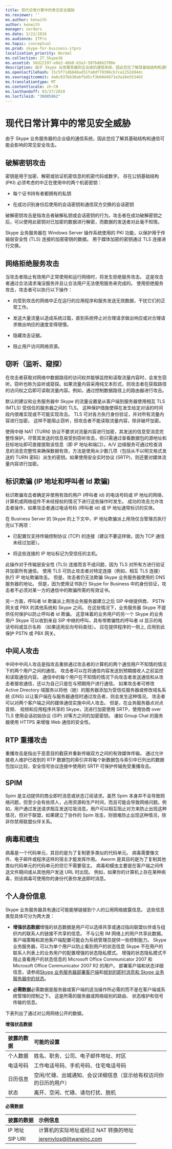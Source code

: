 ```yaml
---
title: 现代日常计算中的常见安全威胁
ms.reviewer: ''
ms.author: kenwith
author: kenwith
manager: serdars
ms.date: 3/22/2016
ms.audience: ITPro
ms.topic: conceptual
ms.prod: skype-for-business-itpro
localization_priority: Normal
ms.collection: IT_Skype16
ms.assetid: 56d22197-e8e2-46b8-b3a3-507bd663700e
description: 由于 Skype 业务服务器的企业级的通信系统，因此您应了解其基础结构和通信可能会影响的常见安全攻击。
ms.openlocfilehash: 15c5f71db846ad51fa0df70396cb7ca1252dd4dc
ms.sourcegitcommit: da8c037bb30abf5d5cf3b60d4b71e3a10e553402
ms.translationtype: MT
ms.contentlocale: zh-CN
ms.lasthandoff: 03/27/2019
ms.locfileid: "30885862"
---
```

# <a name="common-security-threats-in-modern-day-computing"></a>现代日常计算中的常见安全威胁
 
由于 Skype 业务服务器的企业级的通信系统，因此您应了解其基础结构和通信可能会影响的常见安全攻击。
  
## <a name="compromised-key-attack"></a>破解密钥攻击

密钥是用于加密、解密或验证机密信息的机密代码或数字。 存在公钥基础结构 (PKI) 必须考虑的中正在使用中的两个机密密钥： 
  
- 每个证书持有者都拥有的私钥
    
- 在成功识别身份后使用的会话密钥和通信双方交换的会话密钥
    
破解密钥攻击是指攻击者破解私钥或会话密钥的行为。攻击者在成功破解密钥之后，可以使用此密钥对已加密的数据进行解密，而数据的发送者对此毫不知情。
  
Skype 业务服务器在 Windows Server 操作系统使用的 PKI 功能，以保护用于传输层安全性 (TLS) 连接的加密密钥的数据。 用于媒体加密的密钥通过 TLS 连接进行交换。
  
## <a name="network-denial-of-service-attack"></a>网络拒绝服务攻击

当攻击者阻止有效用户正常使用和运行网络时，将发生拒绝服务攻击。 这是攻击者通过合法请求淹没服务并且让合法用户无法使用服务来完成的。 使用拒绝服务攻击，攻击者可以执行以下操作：
  
- 向受到攻击的网络中正在运行的应用程序和服务发送无效数据，干扰它们的正常工作。
    
- 发送大量流量以造成系统过载，直到系统停止对合理请求做出响应或对合理请求做出响应的速度变得很慢。
    
- 隐藏攻击证据。
    
- 阻止用户访问网络资源。
    
## <a name="eavesdropping-sniffing-snooping"></a>窃听（监听、窥探）

在攻击者获取对网络中数据路径的访问权并能够监控和读取流量内容时，会发生窃听。窃听也称为监听或窥探。如果流量内容采用纯文本形式，则攻击者在获取路径的访问权之后即可读取流量内容。例如，通过控制数据路径上的路由器进行攻击。 
  
默认的建议和业务服务器中 Skype 的流量设置是从客户端到服务器使用相互 TLS (MTLS) 受信任的服务器之间的 TLS。 这种保护措施使得在发生给定对话的时间段内很难实现或不可能实现攻击。 TLS 可对各方执行身份验证，并对所有流量内容进行加密。 这样不能阻止窃听，但攻击者不能读取流量内容，除非破坏加密。
  
使用中继 NAT (TURN) 协议不要求对流量内容进行加密，其发送的信息受消息完整性保护。尽管其发送的信息易受到窃听攻击，但只需通过查看数据包的源地址和目标地址即可直接提取该信息（即 IP 地址和端口）。A/V 边缘服务可通过检查消息的消息完整性来确保数据有效，方法是使用从少数几项（包括从不以明文格式发送的 TURN 密码）派生的密钥。如果使用安全实时协议 (SRTP)，则还要对媒体流量内容进行加密。
  
## <a name="identity-spoofing-ip-address-and-caller-id-spoofing"></a>标识欺骗 (IP 地址和呼叫者 Id 欺骗)

标识欺骗攻击者确定并使用有效的用户 (呼叫者 id) 的电话号码或 IP 地址的网络、 计算机或网络组件不未经授权的情况下进行这些操作时发生。 成功的攻击允许攻击者操作，如果攻击者通过电话号码 (呼叫者 id) 或 IP 地址通常标识的实体。

在 Business Server 的 Skype 的上下文中，IP 地址欺骗派上用场仅当管理员执行完以下两项：
  
- 已配置仅支持传输控制协议 (TCP) 的连接（建议不要这样做，因为 TCP 通信未经过加密）。
    
- 将这些连接的 IP 地址标记为受信任的主机。
    
此操作对于传输层安全性 (TLS) 连接而言不成问题，因为 TLS 对所有方进行验证并加密所有通信。 使用 TLS 可防止攻击者对特定连接（例如，相互 TLS 连接）执行 IP 地址欺骗攻击。 但是，攻击者仍无法欺骗 Skype 业务服务器使用的 DNS 服务器的地址。 但是，因为使用证书执行 Skype for Business 中的身份验证，攻击者不必须对某一方的通信中的欺骗所需的有效证书。

另一方面，呼叫者 Id 欺骗派上用场业务服务器建立之后 SIP 中继提供商、 PSTN 网关或 PBX 的其他系统和 Skype 之间。 在这些情况下，业务服务器 Skype 不提供任何保护以防止呼叫者 id 欺骗。 这意味着的业务用户的另一个 Skype 的业务用户 Skype 可以收到来自 SIP 中继的呼叫，具有带欺骗性的呼叫者 id 显示的电话号码或显示名称 （如果适用反向号码查找）。 应在提供程序的一侧上, 应用到此保护 PSTN 或 PBX 网关。
  
## <a name="man-in-the-middle-attack"></a>中间人攻击

中间中中间人攻击是指攻击重排通过攻击者的计算机的两个通信用户不知情的情况下的两个用户之间的通信。 攻击者可以在将通信内容发送到预期接收人之前监控和读取通信内容。 通信中的每个用户在不知情的情况下向攻击者发送通信和从攻击者接收通信，还以为自己只是在与预期用户进行通信。 如果攻击者可修改 Active Directory 域服务以将他（她）的服务器添加为受信任服务器或修改域名系统 (DNS) 以让客户端在与服务器通信时通过攻击者，则会发生这种情况。 攻击者可以对两个客户端之间的媒体通信实施中间人攻击。 但是，在业务服务器点对点音频、 视频和应用程序共享的 Skype，流进行加密使用 SRTP，使用协商 over TLS 使用会话初始协议 (SIP) 对等方之间的加密密钥。 诸如 Group Chat 的服务器使用 HTTPS 来增强 Web 通信的安全性。
  
## <a name="rtp-replay-attack"></a>RTP 重播攻击

重播攻击是指出于恶意目的截获并重新传输双方之间的有效媒体传输。 通过允许接收人维护已收到的 RTP 数据包的索引并将每个新数据包与索引中已列出的数据包加以比较，安全信号协议连接中使用的 SRTP 可保护传输免受重播攻击。
  
## <a name="spim"></a>SPIM

Spim 是主动提供的商业即时消息或状态订阅请求。虽然 Spim 本身并不会导致网络问题，但至少会有些烦人，占用资源和生产时间，而且可能会导致网络问题。例如，用户通过发送请求相互发送垃圾消息。用户可以相互阻止对方来防止出现这种情况，但对于联盟，如果建立了协作的 Spim 攻击，则很难防止出现这种情况，除非你禁用联盟伙伴关系。
  
## <a name="viruses-and-worms"></a>病毒和蠕虫

病毒是一个代码单元，其目的是为了复制更多类似的代码单元。 病毒需要像文件、电子邮件或程序这样的宿主才能发挥作用。 Aworm 是其目的是为了复制其他类似代码单元的代码单元的但它不需要宿主。 病毒和蠕虫主要是在客户端之间传送文件期间或从其他用户发送 URL 时出现。 例如，如果你的计算机上存在某种病毒，则该病毒可使用你的身份代表你发送即时消息。
  
## <a name="personally-identifiable-information"></a>个人身份信息

Skype 业务服务器具有通过可能能够链接到个人的公用网络披露信息。 这些信息类型具体可分为两大类：
  
- **增强状态数据**增强的状态数据是用户可以选择共享或通过指向联盟伙伴或与组织内的联系人的链接不共享的信息。 不与公用 IM 网络上的用户共享此数据。 客户端策略和其他客户端配置可能会为系统管理员提供一些控制能力。 Skype 业务服务器，可以为单个用户以防止看到用户的状态信息 Skype 不在用户的联系人列表上的业务用户的配置增强的状态隐私模式。 增强的状态隐私模式不阻止查看用户的状态信息的 Microsoft Office Communicator 2007 和 Microsoft Office Communicator 2007 R2 的用户。 部署客户端和状态详细信息，请参阅[Skype 业务服务器部署客户端](../../deploy/deploy-clients/deploy-clients.md)和[规划的即时消息和 Skype 业务服务器中的状态](../../plan-your-deployment/instant-messaging-and-presence.md)。
    
- **必需数据**必需数据是服务器或客户端的适当操作所必需的而不是在客户端或系统管理的控制之下。 这是所需的服务器或网络级别的路由、 状态维护和信号传输的信息。
    
下表列出了通过对公用网络公开的数据。
  
**增强状态数据**

|**披露的数据**|**可能的设置**|
|:-----|:-----|
|个人数据  <br/> |姓名、职务、公司、电子邮件地址、时区  <br/> |
|电话号码  <br/> |工作电话号码、手机号码、住宅电话号码  <br/> |
|日历信息  <br/> |空闲/忙碌、出城通知、会议详细信息（显示给有权访问你的日历的用户）  <br/> |
|状态  <br/> |离开、空闲、忙碌、请勿打扰、脱机  <br/> |
   
**必需数据**


| **披露的数据** | **示例信息**                            |
|:-------------------|:---------------------------------------------------|
| IP 地址  <br/>  | 计算机的实际地址或经过 NAT 转换的地址  <br/> |
| SIP URI  <br/>     | jeremylos@litwareinc.com  <br/>                    |

